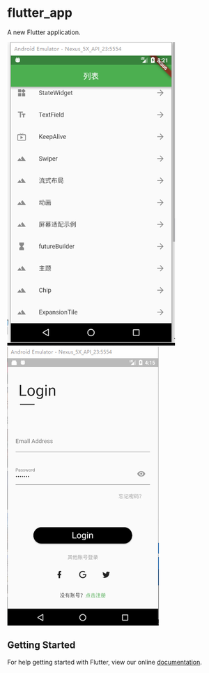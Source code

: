 # flutter_app

A new Flutter application.

![效果](./images/a.png)
![login](./images/login.png)
## Getting Started

For help getting started with Flutter, view our online
[documentation](https://flutter.io/).
